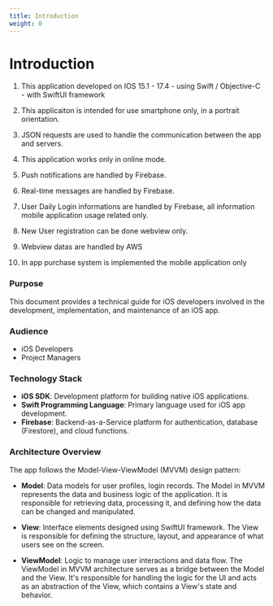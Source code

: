 ```yaml
---
title: Introduction
weight: 0
---
```


# Introduction

1. This application developed on IOS 15.1 - 17.4 - using Swift / Objective-C - with SwiftUI framework

2. This applicaiton is intended for use smartphone only, in a portrait orientation.

3. JSON requests are used to handle the communication between the app and servers.

4. This application works only in online mode.

5. Push notifications are handled by Firebase.

6. Real-time messages are handled by Firebase.

7. User Daily Login informations are handled by Firebase, all information mobile application usage related only.

8. New User registration can be done webview only. 

9. Webview datas are handled by AWS

10. In app purchase system is implemented the mobile application only


### Purpose
This document provides a technical guide for iOS developers involved in the development, implementation, and maintenance of an iOS app.

### Audience
- iOS Developers
- Project Managers


### Technology Stack
- **iOS SDK**: Development platform for building native iOS applications.
- **Swift Programming Language**: Primary language used for iOS app development.
- **Firebase**: Backend-as-a-Service platform for authentication, database (Firestore), and cloud functions.

### Architecture Overview

The app follows the Model-View-ViewModel (MVVM) design pattern:

- **Model**: Data models for user profiles, login records. The Model in MVVM represents the data and business logic of the application. It is responsible for retrieving data, processing it, and defining how the data can be changed and manipulated.

- **View**: Interface elements designed using SwiftUI framework. The View is responsible for defining the structure, layout, and appearance of what users see on the screen.

- **ViewModel**: Logic to manage user interactions and data flow. The ViewModel in MVVM architecture serves as a bridge between the Model and the View. It's responsible for handling the logic for the UI and acts as an abstraction of the View, which contains a View's state and behavior.





